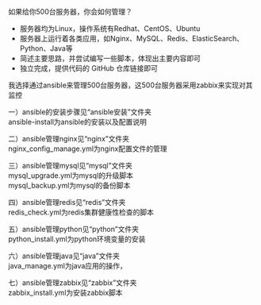 如果给你500台服务器，你会如何管理？

- 服务器均为Linux，操作系统有Redhat、CentOS、Ubuntu
- 服务器上运行着各类应用，如Nginx、MySQL、Redis、ElasticSearch、Python、Java等
- 简述主要思路，并尝试编写一些脚本，体现出主要内容即可
- 独立完成，提供代码的 GitHub 仓库链接即可


我选择通过ansible来管理500台服务器，这500台服务器采用zabbix来实现对其监控

一）ansible的安装步骤见“ansible安装”文件夹  
    ansible-install为ansible的安装以及配置说明  

二）ansible管理nginx见“nginx”文件夹  
    nginx_config_manage.yml为nginx配置文件的管理  
    
三）ansible管理mysql见“mysql”文件夹  
    mysql_upgrade.yml为mysql的升级脚本  
    mysql_backup.yml为mysql的备份脚本  
    
四）ansible管理redis见“redis”文件夹  
    redis_check.yml为redis集群健康性检查的脚本  
    
五）ansible管理python见“python”文件夹  
    python_install.yml为python环境变量的安装  
    
六）ansible管理java见“java”文件夹  
    java_manage.yml为java应用的操作，  

七）ansible管理zabbix见“zabbix”文件夹  
    zabbix_install.yml为安装zabbix脚本     


